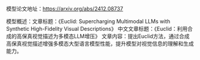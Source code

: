 模型论文地址：https://arxiv.org/abs/2412.08737

模型概述：文章标题：《Euclid: Supercharging Multimodal LLMs with Synthetic High-Fidelity Visual Descriptions》
中文文章标题：《Euclid：利用合成的高保真视觉描述为多模态LLM增压》
文章内容：提出Euclid方法，通过合成高保真视觉描述增强多模态大型语言模型性能，提升模型对视觉信息的理解和生成能力。
